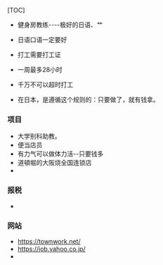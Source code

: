 [TOC]

- 健身房教练----极好的日语、艹
- 日语口语一定要好
- 打工需要打工证
- 一周最多28小时
- 千万不可以超时打工

- 在日本，是遵循这个规则的：只要做了，就有钱拿。



### 项目

- 大学别科助教。
- 便当店员
- 有力气可以做体力活--只要钱多
- 道頓堀的大阪烧全国连锁店
- 

### 报税

- 



### 网站

- https://townwork.net/
- https://job.yahoo.co.jp/
- 